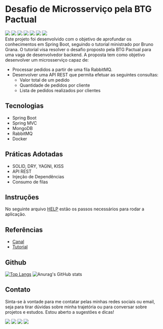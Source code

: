 # Desafio de Microsserviço pela BTG Pactual
<div>
    <img src="https://img.shields.io/badge/Java-ED8B00?style=for-the-badge&logo=openjdk&logoColor=white">
    <img src="https://img.shields.io/badge/Spring-6DB33F?style=for-the-badge&logo=spring&logoColor=white">
    <img src="https://img.shields.io/badge/MongoDB-%234ea94b.svg?style=for-the-badge&logo=mongodb&logoColor=white">
    <img src="https://img.shields.io/badge/Rabbitmq-FF6600?style=for-the-badge&logo=rabbitmq&logoColor=white">
    <img src="https://img.shields.io/badge/docker-%230db7ed.svg?style=for-the-badge&logo=docker&logoColor=white">
    <img src="https://img.shields.io/badge/IntelliJ_IDEA-000000.svg?style=for-the-badge&logo=intellij-idea&logoColor=white">
    <img src="https://img.shields.io/badge/SonarLint-CB2029?style=for-the-badge&logo=sonarlint&logoColor=white">
</div>
Este projeto foi desenvolvido com o objetivo de aprofundar os conhecimentos em Spring Boot, seguindo o tutorial 
ministrado por Bruno Grana. O tutorial visa resolver o desafio proposto pela BTG Pactual para uma vaga de desenvolvedor 
backend. A proposta tem como objetivo desenvolver um microsserviço capaz de:

- Processar pedidos a partir de uma fila RabbitMQ.
- Desenvolver uma API REST que permita efetuar as seguintes consultas:
  - Valor total de um pedido
  - Quantidade de pedidos por cliente
  - Lista de pedidos realizados por clientes

## Tecnologias

- Spring Boot
- Spring MVC
- MongoDB
- RabbitMQ
- Docker

## Práticas Adotadas

- SOLID, DRY, YAGNI, KISS
- API REST
- Injeção de Dependências
- Consumo de filas

## Instruções

No seguinte arquivo [HELP](https://github.com/sergiotavuencas/desafio-btg-pactual-orderms/blob/main/HELP.md) estão os passos
necessários para rodar a aplicação.

## Referências
- [Canal](https://www.youtube.com/@buildrun-tech)
- [Tutorial](https://www.youtube.com/watch?v=e_WgAB0Th_I&t=1376s)

## Github
[![Top Langs](https://github-readme-stats-git-masterrstaa-rickstaa.vercel.app/api/top-langs/?username=sergiotavuencas)](https://github.com/anuraghazra/github-readme-stats)
![Anurag's GitHub stats](https://github-readme-stats.vercel.app/api?username=sergiotavuencas\&hide=issues\&show_icons=true)

## Contato
Sinta-se à vontade para me contatar pelas minhas redes sociais ou email, seja para tirar dúvidas sobre minha trajetória ou para conversar sobre projetos e estudos. Estou aberto a sugestões e dicas!

<div>
  <a href="http://www.linkedin.com/in/sergiotavuencas" target="_blank"><img src="https://img.shields.io/badge/LinkedIn-0077B5?style=for-the-badge&logo=linkedin&logoColor=white" target="_blank"></a>
  <a href="https://github.com/sergiotavuencas/" target="_blank"><img src="https://img.shields.io/badge/GitHub-100000?style=for-the-badge&logo=github&logoColor=white" target="_blank"></a>
  <a href = "mailto:sergio_tavuencas@outlook.com"><img src="https://img.shields.io/badge/Microsoft_Outlook-0078D4?style=for-the-badge&logo=microsoft-outlook&logoColor=white" target="_blank"></a>
  <a href = "mailto:sergiovicentetavuencas@gmail.com"><img src="https://img.shields.io/badge/-Gmail-%23333?style=for-the-badge&logo=gmail&logoColor=white" target="_blank"></a>
</div>
